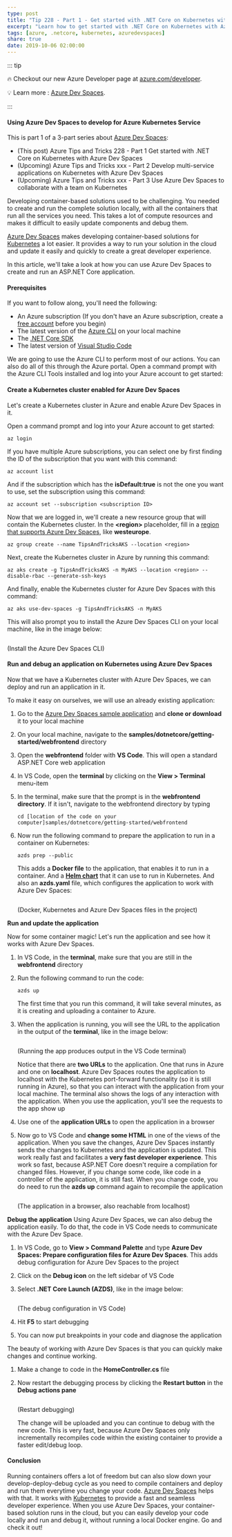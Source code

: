 ```yaml
---
type: post
title: "Tip 228 - Part 1 - Get started with .NET Core on Kubernetes with Azure Dev Spaces"
excerpt: "Learn how to get started with .NET Core on Kubernetes with Azure Dev Spaces"
tags: [azure, .netcore, kubernetes, azuredevspaces]
share: true
date: 2019-10-06 02:00:00
---
```


::: tip 

:fire: Checkout our new Azure Developer page at [azure.com/developer](https://azure.com/developer?WT.mc_id=azure-azuredevtips-micrum).

:bulb: Learn more : [Azure Dev Spaces](https://docs.microsoft.com/azure/dev-spaces/about?WT.mc_id=docs-azuredevtips-micrum). 

:::

#### Using Azure Dev Spaces to develop for Azure Kubernetes Service
This is part 1 of a 3-part series about [Azure Dev Spaces](https://docs.microsoft.com/azure/dev-spaces/about?WT.mc_id=docs-azuredevtips-micrum):

* (This post) Azure Tips and Tricks 228 - Part 1 Get started with .NET Core on Kubernetes with Azure Dev Spaces
* (Upcoming) Azure Tips and Tricks xxx - Part 2 Develop multi-service applications on Kubernetes with Azure Dev Spaces
* (Upcoming) Azure Tips and Tricks xxx - Part 3 Use Azure Dev Spaces to collaborate with a team on Kubernetes

Developing container-based solutions used to be challenging. You needed to create and run the complete solution locally, with all the containers that run all the services you need. This takes a lot of compute resources and makes it difficult to easily update components and debug them.

[Azure Dev Spaces](https://docs.microsoft.com/azure/dev-spaces/about?WT.mc_id=docs-azuredevtips-micrum) makes developing container-based solutions for [Kubernetes](https://azure.microsoft.com/services/kubernetes-service/?WT.mc_id=azure-azuredevtips-micrum) a lot easier. It provides a way to run your solution in the cloud and update it easily and quickly to create a great developer experience. 

In this article, we'll take a look at how you can use Azure Dev Spaces to create and run an ASP.NET Core application. 

#### Prerequisites
If you want to follow along, you'll need the following:
* An Azure subscription (If you don't have an Azure subscription, create a [free account](https://azure.microsoft.com/free/?WT.mc_id=azure-azuredevtips-micrum) before you begin)
* The latest version of the [Azure CLI](https://docs.microsoft.com/cli/azure/install-azure-cli?view=azure-cli-latest&WT.mc_id=docs-azuredevtips-micrum) on your local machine
* The [.NET Core SDK](https://dotnet.microsoft.com/download?WT.mc_id=microsoft-azuredevtips-micrum)
* The latest version of [Visual Studio Code](https://code.visualstudio.com/)

We are going to use the Azure CLI to perform most of our actions. You can also do all of this through the Azure portal.
Open a command prompt with the Azure CLI Tools installed and log into your Azure account to get started:

#### Create a Kubernetes cluster enabled for Azure Dev Spaces
Let's create a Kubernetes cluster in Azure and enable Azure Dev Spaces in it.

Open a command prompt and log into your Azure account to get started:
```
az login
```

If you have multiple Azure subscriptions, you can select one by first finding the ID of the subscription that you want with this command:
```
az account list
```
And if the subscription which has the **isDefault:true** is not the one you want to use, set the subscription using this command:
```
az account set --subscription <subscription ID>
```

Now that we are logged in, we'll create a new resource group that will contain the Kubernetes cluster. 
In the **\<region\>** placeholder, fill in a [region that supports Azure Dev Spaces](https://docs.microsoft.com/azure/dev-spaces/about#supported-regions-and-configurations?WT.mc_id=docs-azuredevtips-micrum), like **westeurope**.
```
az group create --name TipsAndTricksAKS --location <region>
```

Next, create the Kubernetes cluster in Azure by running this command:
```
az aks create -g TipsAndTricksAKS -n MyAKS --location <region> --disable-rbac --generate-ssh-keys
```

And finally, enable the Kubernetes cluster for Azure Dev Spaces with this command:
```
az aks use-dev-spaces -g TipsAndTricksAKS -n MyAKS
```
This will also prompt you to install the Azure Dev Spaces CLI on your local machine, like in the image below:

<img :src="$withBase('/files/29azuredevspacescli.png')">

(Install the Azure Dev Spaces CLI)



#### Run and debug an application on Kubernetes using Azure Dev Spaces
Now that we have a Kubernetes cluster with Azure Dev Spaces, we can deploy and run an application in it.

To make it easy on ourselves, we will use an already existing application:
1. Go to the [Azure Dev Spaces sample application](https://github.com/Azure/dev-spaces) and **clone or download** it to your local machine
2. On your local machine, navigate to the **samples/dotnetcore/getting-started/webfrontend** directory
3. Open the **webfrontend** folder with **VS Code**. This will open a standard ASP.NET Core web application
4. In VS Code, open the **terminal** by clicking on the **View > Terminal** menu-item
5. In the terminal, make sure that the prompt is in the **webfrontend directory**. If it isn't, navigate to the webfrontend directory by typing 
   ```
   cd [location of the code on your computer]samples/dotnetcore/getting-started/webfrontend
   ```
6. Now run the following command to prepare the application to run in a container on Kubernetes:
   ```
   azds prep --public
   ```
    This adds a **Docker file** to the application, that enables it to run in a container. And a **[Helm chart](https://docs.helm.sh/)** that it can use to run in Kubernetes. And also an **azds.yaml** file, which configures the application to work with Azure Dev Spaces:

    <img :src="$withBase('/files/29azdsprep.png')">

    (Docker, Kubernetes and Azure Dev Spaces files in the project)

**Run and update the application**

Now for some container magic! Let's run the application and see how it works with Azure Dev Spaces.
1. In VS Code, in the **terminal**, make sure that you are still in the **webfrontend** directory
2. Run the following command to run the code:
    ```
    azds up
    ```
    The first time that you run this command, it will take several minutes, as it is creating and uploading a container to Azure. 
3. When the application is running, you will see the URL to the application in the output of the **terminal**, like in the image below:

    <img :src="$withBase('/files/29runningtheapp.png')">

    (Running the app produces output in the VS Code terminal)

    Notice that there are **two URLs** to the application. One that runs in Azure and one on **localhost**. Azure Dev Spaces routes the application to localhost with the Kubernetes port-forward functionality (so it is still running in Azure), so that you can interact with the application from your local machine. The terminal also shows the logs of any interaction with the application. When you use the application, you'll see the requests to the app show up
4. Use one of the **application URLs** to open the application in a browser
5. Now go to VS Code and **change some HTML** in one of the views of the application. When you save the changes, Azure Dev Spaces instantly sends the changes to Kubernetes and the application is updated. This work really fast and facilitates a **very fast developer experience**. This work so fast, because ASP.NET Core doesn't require a compilation for changed files. However, if you change some code, like code in a controller of the application, it is still fast. When you change code, you do need to run the **azds up** command again to recompile the application

    <img :src="$withBase('/files/29appinbrowser.png')">

    (The application in a browser, also reachable from localhost)

**Debug the application**
Using Azure Dev Spaces, we can also debug the application easily. To do that, the code in VS Code needs to communicate with the Azure Dev Space. 
1. In VS Code, go to **View > Command Palette** and type **Azure Dev Spaces: Prepare configuration files for Azure Dev Spaces**. This adds debug configuration for Azure Dev Spaces to the project
2. Click on the **Debug icon** on the left sidebar of VS Code
3. Select **.NET Core Launch (AZDS)**, like in the image below:

    <img :src="$withBase('/files/29debuggingaks.png')">

    (The debug configuration in VS Code)

4. Hit **F5** to start debugging
5. You can now put breakpoints in your code and diagnose the application 
 
The beauty of working with Azure Dev Spaces is that you can quickly make changes and continue working.
1. Make a change to code in the **HomeController.cs** file
2. Now restart the debugging process by clicking the **Restart button** in the **Debug actions pane**

    <img :src="$withBase('/files/29debuggingaks2.png')">

    (Restart debugging)

    The change will be uploaded and you can continue to debug with the new code. This is very fast, because Azure Dev Spaces only incrementally recompiles code within the existing container to provide a faster edit/debug loop. 

#### Conclusion
Running containers offers a lot of freedom but can also slow down your develop-deploy-debug cycle as you need to compile containers and deploy and run them everytime you change your code. [Azure Dev Spaces](https://docs.microsoft.com/azure/dev-spaces/about?WT.mc_id=docs-azuredevtips-micrum) helps with that. It works with [Kubernetes](https://azure.microsoft.com/services/kubernetes-service?WT.mc_id=azure-azuredevtips-micrum) to provide a fast and seamless developer experience. When you use Azure Dev Spaces, your container-based solution runs in the cloud, but you can easily develop your code locally and run and debug it, without running a local Docker engine. Go and check it out!  